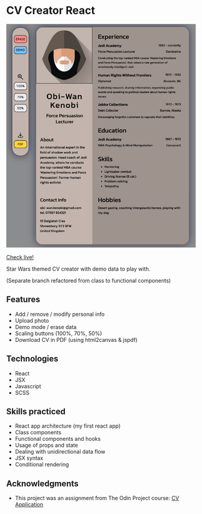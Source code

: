 # CV Creator React

![interface](./src/img/screenshot.png)

[Check live!](https://mrzadzinski.github.io/cv-creator/)

Star Wars themed CV creator with demo data to play with.

(Separate branch refactored from class to functional components)

## Features
* Add / remove / modify personal info
* Upload photo
* Demo mode / erase data
* Scaling buttons (100%, 70%, 50%)
* Download CV in PDF (using html2canvas & jspdf)


## Technologies
* React
* JSX
* Javascript
* SCSS


## Skills practiced
* React app architecture (my first react app)
* Class components
* Functional components and hooks
* Usage of props and state
* Dealing with unidirectional data flow
* JSX syntax
* Conditional rendering


## Acknowledgments
* This project was an assignment from The Odin Project course: [CV Application](https://www.theodinproject.com/lessons/node-path-javascript-cv-application)

